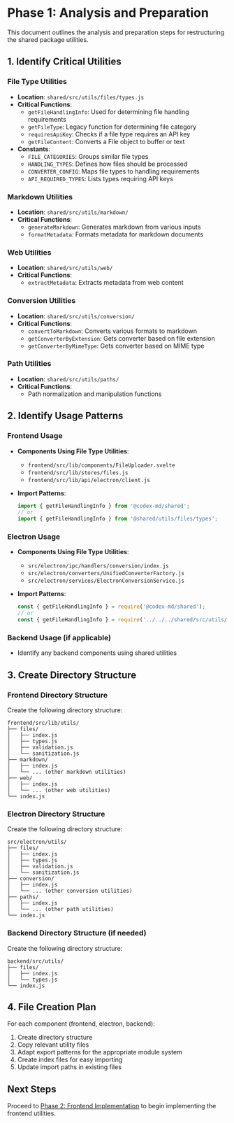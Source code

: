 # Phase 1: Analysis and Preparation

This document outlines the analysis and preparation steps for restructuring the shared package utilities.

## 1. Identify Critical Utilities

### File Type Utilities
- **Location**: `shared/src/utils/files/types.js`
- **Critical Functions**:
  - `getFileHandlingInfo`: Used for determining file handling requirements
  - `getFileType`: Legacy function for determining file category
  - `requiresApiKey`: Checks if a file type requires an API key
  - `getFileContent`: Converts a File object to buffer or text
- **Constants**:
  - `FILE_CATEGORIES`: Groups similar file types
  - `HANDLING_TYPES`: Defines how files should be processed
  - `CONVERTER_CONFIG`: Maps file types to handling requirements
  - `API_REQUIRED_TYPES`: Lists types requiring API keys

### Markdown Utilities
- **Location**: `shared/src/utils/markdown/`
- **Critical Functions**:
  - `generateMarkdown`: Generates markdown from various inputs
  - `formatMetadata`: Formats metadata for markdown documents

### Web Utilities
- **Location**: `shared/src/utils/web/`
- **Critical Functions**:
  - `extractMetadata`: Extracts metadata from web content

### Conversion Utilities
- **Location**: `shared/src/utils/conversion/`
- **Critical Functions**:
  - `convertToMarkdown`: Converts various formats to markdown
  - `getConverterByExtension`: Gets converter based on file extension
  - `getConverterByMimeType`: Gets converter based on MIME type

### Path Utilities
- **Location**: `shared/src/utils/paths/`
- **Critical Functions**:
  - Path normalization and manipulation functions

## 2. Identify Usage Patterns

### Frontend Usage
- **Components Using File Type Utilities**:
  - `frontend/src/lib/components/FileUploader.svelte`
  - `frontend/src/lib/stores/files.js`
  - `frontend/src/lib/api/electron/client.js`
  
- **Import Patterns**:
  ```javascript
  import { getFileHandlingInfo } from '@codex-md/shared';
  // or
  import { getFileHandlingInfo } from '@shared/utils/files/types';
  ```

### Electron Usage
- **Components Using File Type Utilities**:
  - `src/electron/ipc/handlers/conversion/index.js`
  - `src/electron/converters/UnifiedConverterFactory.js`
  - `src/electron/services/ElectronConversionService.js`
  
- **Import Patterns**:
  ```javascript
  const { getFileHandlingInfo } = require('@codex-md/shared');
  // or
  const { getFileHandlingInfo } = require('../../../shared/src/utils/files/types');
  ```

### Backend Usage (if applicable)
- Identify any backend components using shared utilities

## 3. Create Directory Structure

### Frontend Directory Structure
Create the following directory structure:
```
frontend/src/lib/utils/
├── files/
│   ├── index.js
│   ├── types.js
│   ├── validation.js
│   └── sanitization.js
├── markdown/
│   ├── index.js
│   └── ... (other markdown utilities)
├── web/
│   ├── index.js
│   └── ... (other web utilities)
└── index.js
```

### Electron Directory Structure
Create the following directory structure:
```
src/electron/utils/
├── files/
│   ├── index.js
│   ├── types.js
│   ├── validation.js
│   └── sanitization.js
├── conversion/
│   ├── index.js
│   └── ... (other conversion utilities)
├── paths/
│   ├── index.js
│   └── ... (other path utilities)
└── index.js
```

### Backend Directory Structure (if needed)
Create the following directory structure:
```
backend/src/utils/
├── files/
│   ├── index.js
│   └── types.js
└── index.js
```

## 4. File Creation Plan

For each component (frontend, electron, backend):

1. Create directory structure
2. Copy relevant utility files
3. Adapt export patterns for the appropriate module system
4. Create index files for easy importing
5. Update import paths in existing files

## Next Steps

Proceed to [Phase 2: Frontend Implementation](./shared-restructuring-phase2.md) to begin implementing the frontend utilities.